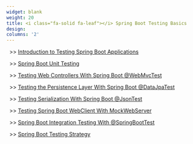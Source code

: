 ```yaml
---
widget: blank
weight: 20
title: <i class="fa-solid fa-leaf"></i> Spring Boot Testing Basics
design:
columns: '2'
---
```



&nbsp; >> [Introduction to Testing Spring Boot Applications](/spring-boot-testing-introduction)

&nbsp; >> [Spring Boot Unit Testing](/spring-boot-unit-testing)

&nbsp; >> [Testing Web Controllers With Spring Boot @WebMvcTest](/spring-boot-webmvctest)

&nbsp; >> [Testing the Persistence Layer With Spring Boot @DataJpaTest](/spring-boot-datajpatest)

&nbsp; >> [Testing Serialization With Spring Boot @JsonTest](/spring-boot-jsontest)

&nbsp; >> [Testing Spring Boot WebClient With MockWebServer](/spring-boot-webclient-mockwebserver)

&nbsp; >> [Spring Boot Integration Testing With @SpringBootTest](/spring-boot-integration-testing)

&nbsp; >> [Spring Boot Testing Strategy](/spring-boot-testing-strategy)
